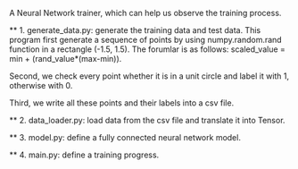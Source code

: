 A Neural Network trainer, which can help us observe the training process.

** 1. generate_data.py: generate the training data and test data.
This program first generate a sequence of points by using numpy.random.rand function in a rectangle (-1.5, 1.5). The forumlar is as follows:
scaled_value = min + (rand_value*(max-min)).

Second, we check every point whether it is in a unit circle and label it
with 1, otherwise with 0.

Third, we write all these points and their labels into a csv file.

** 2. data_loader.py: load data from the csv file and translate it into Tensor.

** 3. model.py: define a fully connected neural network model.

** 4. main.py: define a training progress.

   
   

